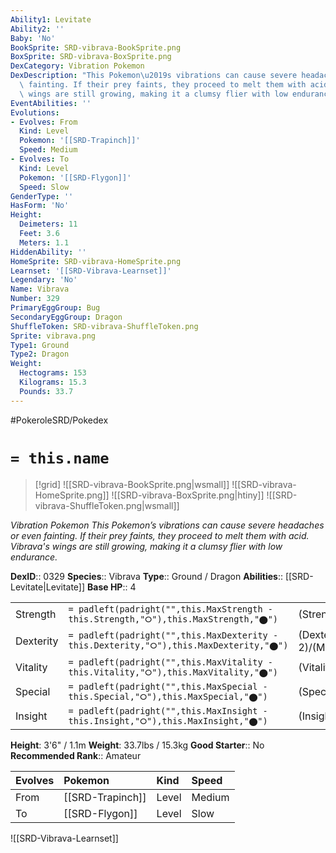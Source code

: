 ```yaml
---
Ability1: Levitate
Ability2: ''
Baby: 'No'
BookSprite: SRD-vibrava-BookSprite.png
BoxSprite: SRD-vibrava-BoxSprite.png
DexCategory: Vibration Pokemon
DexDescription: "This Pokemon\u2019s vibrations can cause severe headaches or even\
  \ fainting. If their prey faints, they proceed to melt them with acid. Vibrava's\
  \ wings are still growing, making it a clumsy flier with low endurance."
EventAbilities: ''
Evolutions:
- Evolves: From
  Kind: Level
  Pokemon: '[[SRD-Trapinch]]'
  Speed: Medium
- Evolves: To
  Kind: Level
  Pokemon: '[[SRD-Flygon]]'
  Speed: Slow
GenderType: ''
HasForm: 'No'
Height:
  Deimeters: 11
  Feet: 3.6
  Meters: 1.1
HiddenAbility: ''
HomeSprite: SRD-vibrava-HomeSprite.png
Learnset: '[[SRD-Vibrava-Learnset]]'
Legendary: 'No'
Name: Vibrava
Number: 329
PrimaryEggGroup: Bug
SecondaryEggGroup: Dragon
ShuffleToken: SRD-vibrava-ShuffleToken.png
Sprite: vibrava.png
Type1: Ground
Type2: Dragon
Weight:
  Hectograms: 153
  Kilograms: 15.3
  Pounds: 33.7
---
```


#PokeroleSRD/Pokedex

# `= this.name`

> [!grid]
> ![[SRD-vibrava-BookSprite.png|wsmall]]
> ![[SRD-vibrava-HomeSprite.png]]
> ![[SRD-vibrava-BoxSprite.png|htiny]]
> ![[SRD-vibrava-ShuffleToken.png|wsmall]]


*Vibration Pokemon*
*This Pokemon’s vibrations can cause severe headaches or even fainting. If their prey faints, they proceed to melt them with acid. Vibrava's wings are still growing, making it a clumsy flier with low endurance.*

**DexID**:: 0329
**Species**:: Vibrava
**Type**:: Ground / Dragon
**Abilities**:: [[SRD-Levitate|Levitate]]
**Base HP**:: 4

|           |                                                                                        |                                          |
| --------- | -------------------------------------------------------------------------------------- | ---------------------------------------- |
| Strength  | `= padleft(padright("",this.MaxStrength - this.Strength,"⭘"),this.MaxStrength,"⬤")`    | (Strength::3)/(MaxStrength::6)   |
| Dexterity | `= padleft(padright("",this.MaxDexterity - this.Dexterity,"⭘"),this.MaxDexterity,"⬤")` | (Dexterity:: 2)/(MaxDexterity::4) |
| Vitality  | `= padleft(padright("",this.MaxVitality - this.Vitality,"⭘"),this.MaxVitality,"⬤")`    | (Vitality::2)/(MaxVitality::4)   |
| Special   | `= padleft(padright("",this.MaxSpecial - this.Special,"⭘"),this.MaxSpecial,"⬤")`       | (Special::2)/(MaxSpecial::4)     |
| Insight   | `= padleft(padright("",this.MaxInsight - this.Insight,"⭘"),this.MaxInsight,"⬤")`       | (Insight::2)/(MaxInsight::4)     |

**Height**: 3'6" / 1.1m
**Weight**: 33.7lbs / 15.3kg
**Good Starter**:: No
**Recommended Rank**:: Amateur

| Evolves   | Pokemon          | Kind   | Speed   |
|:----------|:-----------------|:-------|:--------|
| From      | [[SRD-Trapinch]] | Level  | Medium  |
| To        | [[SRD-Flygon]]   | Level  | Slow    |

![[SRD-Vibrava-Learnset]]